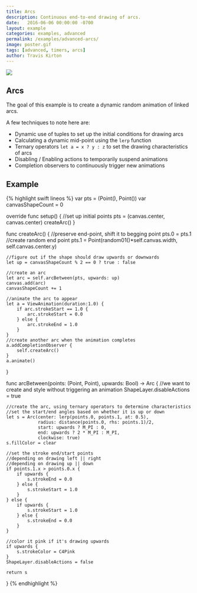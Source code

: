 ```yaml
---
title: Arcs
description: Continuous end-to-end drawing of arcs. 
date:   2016-06-06 00:00:00 -0700
layout: example
categories: examples, advanced
permalink: /examples/advanced-arcs/
image: poster.gif
tags: [advanced, timers, arcs]
author: Travis Kirton
---
```

![](arcs.png)

## Arcs
The goal of this example is to create a dynamic random animation of linked arcs. 

A few techniques to note here are:

* Dynamic use of tuples to set up the initial conditions for drawing arcs
* Calculating a dynamic mid-point using the `lerp` function
* Ternary operators `let a = x ? y : z` to set the drawing characteristics of arcs
* Disabling / Enabling actions to temporarily suspend animations
* Completion observers to continuously trigger new animations

## Example
{% highlight swift lineos %}
var pts = (Point(), Point())
var canvasShapeCount = 0

override func setup() {
    //set up initial points
    pts = (canvas.center, canvas.center)
    createArc()
}

func createArc() {
    //preserve end-point, shift it to begging point
    pts.0 = pts.1
    //create random end point
    pts.1 = Point(random01()*self.canvas.width, self.canvas.center.y)

    //figure out if the shape should draw upwards or downwards
    let up = canvasShapeCount % 2 == 0 ? true : false

    //create an arc
    let arc = self.arcBetween(pts, upwards: up)
    canvas.add(arc)
    canvasShapeCount += 1

    //animate the arc to appear
    let a = ViewAnimation(duration:1.0) {
        if arc.strokeStart == 1.0 {
            arc.strokeStart = 0.0
        } else {
            arc.strokeEnd = 1.0
        }
    }
    //create another arc when the animation completes
    a.addCompletionObserver {
        self.createArc()
    }
    a.animate()
}

func arcBetween(points: (Point, Point), upwards: Bool) -> Arc {
    //we want to create and style without triggering an animation
    ShapeLayer.disableActions = true

    //create the arc, using ternary operators to determine characteristics
    //set the start/end angles based on whether it is up or down
    let s = Arc(center: lerp(points.0, points.1, at: 0.5),
                radius: distance(points.0, rhs: points.1)/2,
                start: upwards ? M_PI : 0,
                end: upwards ? 2 * M_PI : M_PI,
                clockwise: true)
    s.fillColor = clear

    //set the stroke end/start points
    //depending on drawing left || right
    //depending on drawing up || down
    if points.1.x > points.0.x {
        if upwards {
            s.strokeEnd = 0.0
        } else {
            s.strokeStart = 1.0
        }
    } else {
        if upwards {
            s.strokeStart = 1.0
        } else {
            s.strokeEnd = 0.0
        }
    }

    //color it pink if it's drawing upwards
    if upwards {
        s.strokeColor = C4Pink
    }
    ShapeLayer.disableActions = false

    return s
}
{% endhighlight %}
